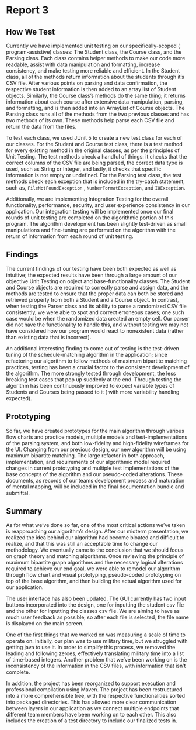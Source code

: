 # Report 3

## How We Test

Currently we have implemented unit testing on our specifically-scoped (
program-assistive) classes: The Student class, the Course class, and the Parsing
class. Each class contains helper methods to make our code more readable, assist
with data manipulation and formatting, increase consistency, and make testing
more reliable and efficient. In the Student class, all of the methods return
information about the students through it’s CSV file. After various points on
parsing and data confirmation, the respective student information is then added
to an array list of Student objects. Similarly, the Course class’s methods do
the same thing; it returns information about each course after extensive data
manipulation, parsing, and formatting, and is then added into an ArrayList of
Course objects. The Parsing class runs all of the methods from the two previous
classes and has two methods of its own. These methods help parse each CSV file
and return the data from the files.

To test each class, we used JUnit 5 to create a new test class for each of our
classes. For the Student and Course test class, there is a test method for every
existing method in the original classes, as per the principles of Unit Testing.
The test methods check a handful of things: it checks that the correct columns
of the CSV file are being parsed, the correct data type is used, such as String
or Integer, and lastly, it checks that specific information is not empty or
undefined. For the Parsing test class, the test methods check each exception
that is included in the try-catch statement, such as, `FileNotFoundException`
, `NumberFormatException`, and `IOException`.

Additionally, we are implementing Integration Testing for the overall
functionality, performance, security, and user experience consistency in our
application. Our integration testing will be implemented once our final rounds
of unit testing are completed on the algorithmic portion of this program. The
algorithm development has been slightly test-driven as small manipulations and
fine-tuning are performed on the algorithm with the return of information from
each round of unit testing.

## Findings

The current findings of our testing have been both expected as well as
intuitive; the expected results have been through a large amount of our
objective Unit Testing on object and base-functionality classes. The Student and
Course objects are required to correctly parse and assign data, and the methods
are tested to ensure that the proper data can both be stored and retrieved
properly from both a Student and a Course object. In contrast, when testing the
Parser class and its ability to parse a randomized CSV file consistently, we
were able to spot and correct erroneous cases; one such case would be when the
randomized data created an empty cell. Our parser did not have the functionality
to handle this, and without testing we may not have considered how our program
would react to nonexistent data (rather than existing data that is incorrect).

An additional interesting finding to come out of testing is the test-driven
tuning of the schedule-matching algorithm in the application; since refactoring
our algorithm to follow methods of maximum bipartite matching practices, testing
has been a crucial factor to the consistent development of the algorithm. The
more strongly tested through development, the less breaking test cases that pop
up suddenly at the end. Through testing the algorithm has been continuously
improved to expect variable types of Students and Courses being passed to it (
with more variability handling expected).

## Prototyping

So far, we have created prototypes for the main algorithm through various flow
charts and practice models, multiple models and test-implementations of the
parsing system, and both low-fidelity and high-fidelity wireframes for the UI.
Changing from our previous design, our new algorithm will be using maximum
bipartite matching. The large refactor in both approach, implementation, and
requirements of our algorithmic model required changes in current prototyping
and multiple test implementations of the base concepts of the algorithm and our
pseudo-coded alterations. These documents, as records of our teams development
process and maturation of mental mapping, will be included in the final
documentation bundle and submittal.

## Summary

As for what we’ve done so far, one of the most critical actions we’ve taken is
reapproaching our algorithm’s design. After our midterm presentation, we
realized the idea behind our algorithm had become bloated and difficult to
realize, and that this was still an acceptable time to change our methodology.
We eventually came to the conclusion that we should focus on graph theory and
matching algorithms. Once reviewing the principle of maximum bipartite graph
algorithms and the necessary logical alterations required to achieve our end
goal, we were able to remodel our algorithm through flow chart and visual
prototyping, pseudo-coded prototyping on top of the base algorithm, and then
building the actual algorithm used for our application.

The user interface has also been updated. The GUI currently has two input
buttons incorporated into the design, one for inputting the student csv file and
the other for inputting the classes csv file. We are aiming to have as much user
feedback as possible, so after each file is selected, the file name is displayed
on the main screen.

One of the first things that we worked on was measuring a scale of time to
operate on. Initially, our plan was to use military time, but we struggled with
getting java to use it. In order to simplify this process, we removed the
leading and following zeroes, effectively translating military time into a list
of time-based integers. Another problem that we’ve been working on is the
inconsistency of the information in the CSV files, with information that isn’t
complete.

In addition, the project has been reorganized to support execution and
professional compilation using Maven. The project has been restructured into a
more comprehensible tree, with the respective functionalities sorted into
packaged directories. This has allowed more clear communication between layers
in our application as we connect multiple endpoints that different team members
have been working on to each other. This also includes the creation of a test
directory to include our finalized tests in.

